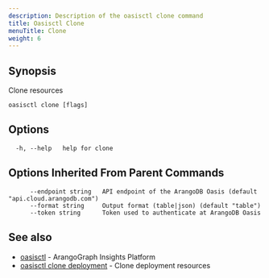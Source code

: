 ```yaml
---
description: Description of the oasisctl clone command
title: Oasisctl Clone
menuTitle: Clone
weight: 6
---
```

## Synopsis
Clone resources

```
oasisctl clone [flags]
```

## Options
```
  -h, --help   help for clone
```

## Options Inherited From Parent Commands
```
      --endpoint string   API endpoint of the ArangoDB Oasis (default "api.cloud.arangodb.com")
      --format string     Output format (table|json) (default "table")
      --token string      Token used to authenticate at ArangoDB Oasis
```

## See also
* [oasisctl](../options.md)	 - ArangoGraph Insights Platform
* [oasisctl clone deployment](clone-deployment.md)	 - Clone deployment resources

